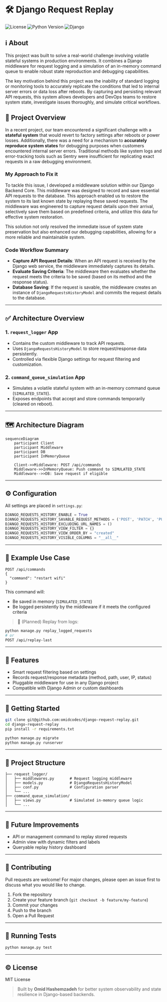 # 🛠️ Django Request Replay

![License](https://img.shields.io/github/license/omidcodes/django-request-replay)
![Python Version](https://img.shields.io/badge/python-3.10+-blue)
![Django](https://img.shields.io/badge/django-4.2+-green)


## ℹ️ About

This project was built to solve a real-world challenge involving volatile stateful systems in production environments. It combines a Django middleware for request logging and a simulation of an in-memory command queue to enable robust state reproduction and debugging capabilities.

The key motivation behind this project was the inability of standard logging or monitoring tools to accurately replicate the conditions that led to internal server errors or data loss after reboots. By capturing and persisting relevant API requests, this system allows developers and DevOps teams to restore system state, investigate issues thoroughly, and simulate critical workflows.


## 📌 Project Overview

In a recent project, our team encountered a significant challenge with a **stateful system** that would revert to factory settings after reboots or power losses. Additionally, there was a need for a mechanism to **accurately reproduce system states** for debugging purposes when customers encountered internal server errors. Traditional methods like system logs and error-tracking tools such as Sentry were insufficient for replicating exact requests in a raw debugging environment.

### My Approach to Fix it

To tackle this issue, I developed a middleware solution within our Django Backend Core. This middleware was designed to record and save essential API requests to the database. This approach enabled us to restore the system to its last known state by replaying these saved requests. The middleware was engineered to capture request details upon their arrival, selectively save them based on predefined criteria, and utilize this data for effective system restoration.

This solution not only resolved the immediate issue of system state preservation but also enhanced our debugging capabilities, allowing for a more reliable and maintainable system.

### Code Workflow Summary

- **Capture API Request Details**: When an API request is received by the Django web service, the middleware immediately captures its details.
- **Evaluate Saving Criteria**: The middleware then evaluates whether the request meets the criteria to be saved (based on its method and the response status).
- **Database Saving**: If the request is savable, the middleware creates an instance of `DjangoRequestsHistoryModel` and commits the request details to the database.

---

## ✅ Architecture Overview

### 1. `request_logger` App
- Contains the custom middleware to track API requests.
- Uses `DjangoRequestsHistoryModel` to store request/response data persistently.
- Controlled via flexible Django settings for request filtering and customization.

### 2. `command_queue_simulation` App
- Simulates a volatile stateful system with an in-memory command queue (`SIMULATED_STATE`).
- Exposes endpoints that accept and store commands temporarily (cleared on reboot).

---

## 🗺️ Architecture Diagram

```mermaid
sequenceDiagram
    participant Client
    participant Middleware
    participant DB
    participant InMemoryQueue

    Client->>Middleware: POST /api/commands
    Middleware->>InMemoryQueue: Push command to SIMULATED_STATE
    Middleware-->>DB: Save request if eligible
```

---

## ⚙️ Configuration

All settings are placed in `settings.py`:

```python
DJANGO_REQUESTS_HISTORY_ENABLE = True
DJANGO_REQUESTS_HISTORY_SAVABLE_REQUEST_METHODS = ('POST', 'PATCH', 'PUT', 'DELETE')
DJANGO_REQUESTS_HISTORY_EXCLUDING_URL_NAMES = ()
DJANGO_REQUESTS_HISTORY_VIEW_FILTER = {}
DJANGO_REQUESTS_HISTORY_VIEW_ORDER_BY = "created"
DJANGO_REQUESTS_HISTORY_VISIBLE_COLUMNS = "__all__"
```

---

## 🧪 Example Use Case

```http
POST /api/commands
{
  "command": "restart wifi"
}
```

This command will:
- Be saved in memory (`SIMULATED_STATE`)
- Be logged persistently by the middleware if it meets the configured criteria

> 🔄 (Planned) Replay from logs:
```bash
python manage.py replay_logged_requests
# or
POST /api/replay-last
```

---

## 🚀 Features

- Smart request filtering based on settings
- Records request/response metadata (method, path, user, IP, status)
- Pluggable middleware for use in any Django project
- Compatible with Django Admin or custom dashboards

---

## 🏁 Getting Started

```bash
git clone git@github.com:omidcodes/django-request-replay.git
cd django-request-replay
pip install -r requirements.txt

python manage.py migrate
python manage.py runserver
```

---

## 📂 Project Structure

```
├── request_logger/
│   ├── middlewares.py       # Request logging middleware
│   ├── models.py            # DjangoRequestsHistoryModel
│   ├── conf.py              # Configuration parser
│   └── ...
├── command_queue_simulation/
│   ├── views.py             # Simulated in-memory queue logic
│   └── ...
```

---

## 🔄 Future Improvements

- API or management command to replay stored requests
- Admin view with dynamic filters and labels
- Queryable replay history dashboard

---

## 🤝 Contributing

Pull requests are welcome! For major changes, please open an issue first to discuss what you would like to change.

1. Fork the repository
2. Create your feature branch (`git checkout -b feature/my-feature`)
3. Commit your changes
4. Push to the branch
5. Open a Pull Request

---

## 🧪 Running Tests

```bash
python manage.py test
```

---

## © License

MIT License

> Built by **Omid Hashemzadeh** for better system observability and state resilience in Django-based backends.
